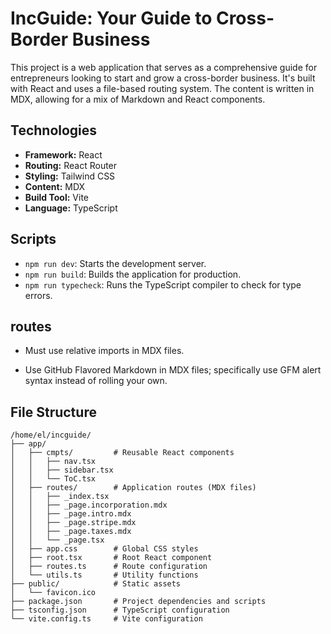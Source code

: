 # IncGuide: Your Guide to Cross-Border Business

This project is a web application that serves as a comprehensive guide for entrepreneurs looking to start and grow a cross-border business. It's built with React and uses a file-based routing system. The content is written in MDX, allowing for a mix of Markdown and React components.

## Technologies

- **Framework:** React
- **Routing:** React Router
- **Styling:** Tailwind CSS
- **Content:** MDX
- **Build Tool:** Vite
- **Language:** TypeScript

## Scripts

- `npm run dev`: Starts the development server.
- `npm run build`: Builds the application for production.
- `npm run typecheck`: Runs the TypeScript compiler to check for type errors.

## routes

- Must use relative imports in MDX files.

- Use GitHub Flavored Markdown in MDX files; specifically use GFM alert syntax instead of rolling your own.

## File Structure

```
/home/el/incguide/
├── app/
│   ├── cmpts/         # Reusable React components
│   │   ├── nav.tsx
│   │   ├── sidebar.tsx
│   │   └── ToC.tsx
│   ├── routes/        # Application routes (MDX files)
│   │   ├── _index.tsx
│   │   ├── _page.incorporation.mdx
│   │   ├── _page.intro.mdx
│   │   ├── _page.stripe.mdx
│   │   ├── _page.taxes.mdx
│   │   └── _page.tsx
│   ├── app.css        # Global CSS styles
│   ├── root.tsx       # Root React component
│   ├── routes.ts      # Route configuration
│   └── utils.ts       # Utility functions
├── public/            # Static assets
│   └── favicon.ico
├── package.json       # Project dependencies and scripts
├── tsconfig.json      # TypeScript configuration
└── vite.config.ts     # Vite configuration
```
